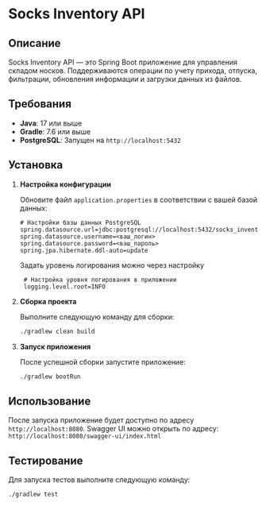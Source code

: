 # Socks Inventory API

## Описание

Socks Inventory API — это Spring Boot приложение для управления складом носков. Поддерживаются операции по учету прихода, отпуска, фильтрации, обновления информации и загрузки данных из файлов.

## Требования

- **Java**: 17 или выше
- **Gradle**: 7.6 или выше
- **PostgreSQL**: Запущен на `http://localhost:5432`

## Установка

1. **Настройка конфигурации**

   Обновите файл `application.properties` в соответствии с вашей базой данных:

    ```properties
    # Настройки базы данных PostgreSQL
    spring.datasource.url=jdbc:postgresql://localhost:5432/socks_inventory
    spring.datasource.username=<ваш_логин>
    spring.datasource.password=<ваш_пароль>
    spring.jpa.hibernate.ddl-auto=update
    ```
   
   Задать уровень логирования можно через настройку
   ```properties
    # Настройка уровня логирования в приложении
    logging.level.root=INFO
    ```
    
2. **Сборка проекта**

   Выполните следующую команду для сборки:

    ```bash
    ./gradlew clean build
    ```

3. **Запуск приложения**

   После успешной сборки запустите приложение:

    ```bash
    ./gradlew bootRun
    ```

## Использование

После запуска приложение будет доступно по адресу `http://localhost:8080`. Swagger UI можно открыть по адресу:
`http://localhost:8080/swagger-ui/index.html`

## Тестирование

Для запуска тестов выполните следующую команду:

```bash
./gradlew test